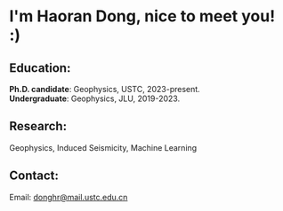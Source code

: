 # I'm Haoran Dong, nice to meet you!    :)

## Education:
**Ph.D. candidate**: Geophysics, USTC, 2023-present.    
**Undergraduate**: Geophysics, JLU, 2019-2023.
## Research: 
Geophysics, Induced Seismicity, Machine Learning
## Contact:
Email: donghr@mail.ustc.edu.cn

<!---
Haoran-DONG/Haoran-DONG is a ✨ special ✨ repository because its `README.md` (this file) appears on your GitHub profile.
You can click the Preview link to take a look at your changes.
--->

